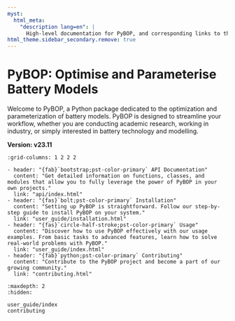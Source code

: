 ```yaml
---
myst:
  html_meta:
    "description lang=en": |
      High-level documentation for PyBOP, and corresponding links to the site.
html_theme.sidebar_secondary.remove: true
---
```


# PyBOP: Optimise and Parameterise Battery Models

Welcome to PyBOP, a Python package dedicated to the optimization and parameterization of battery models. PyBOP is designed to streamline your workflow, whether you are conducting academic research, working in industry, or simply interested in battery technology and modelling.

**Version: v23.11**

```{gallery-grid}
:grid-columns: 1 2 2 2

- header: "{fab}`bootstrap;pst-color-primary` API Documentation"
  content: "Get detailed information on functions, classes, and modules that allow you to fully leverage the power of PyBOP in your own projects."
  link: "api/index.html"
- header: "{fas}`bolt;pst-color-primary` Installation"
  content: "Setting up PyBOP is straightforward. Follow our step-by-step guide to install PyBOP on your system."
  link: "user_guide/installation.html"
- header: "{fas}`circle-half-stroke;pst-color-primary` Usage"
  content: "Discover how to use PyBOP effectively with our usage examples. From basic tasks to advanced features, learn how to solve real-world problems with PyBOP."
  link: "user_guide/index.html"
- header: "{fab}`python;pst-color-primary` Contributing"
  content: "Contribute to the PyBOP project and become a part of our growing community."
  link: "contributing.html"
```

```{toctree}
:maxdepth: 2
:hidden:

user_guide/index
contributing
```
